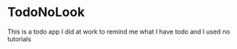 # TodoNoLook
This is a todo app I did at work to remind me what I have todo and I used no tutorials
